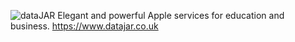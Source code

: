 ![dataJAR](https://www.datajar.co.uk/themes/datajar/images/datajar-logo-702.png)
Elegant and powerful Apple services for education and business. https://www.datajar.co.uk
